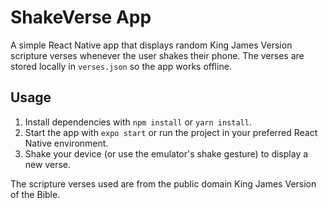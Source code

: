 # ShakeVerse App

A simple React Native app that displays random King James Version scripture verses whenever the user shakes their phone. The verses are stored locally in `verses.json` so the app works offline.

## Usage

1. Install dependencies with `npm install` or `yarn install`.
2. Start the app with `expo start` or run the project in your preferred React Native environment.
3. Shake your device (or use the emulator's shake gesture) to display a new verse.

The scripture verses used are from the public domain King James Version of the Bible.
